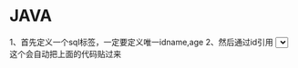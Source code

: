# JAVA
1、首先定义一个sql标签，一定要定义唯一id<sql id="Base_Column_List" >name,age</sql>
2、然后通过id引用
<select id="selectAll">
select 
<include refid="Base_Column_List" />
    from student
</select>
这个<include refid="Base_Column_List" />会自动把上面的代码贴过来
